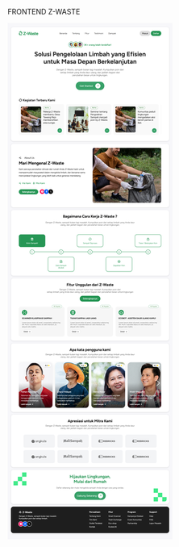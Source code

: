 FRONTEND Z-WASTE

![Deskripsi Gambar](https://raw.githubusercontent.com/wengzx555/z-waste/main/assets/images/sss.png)
